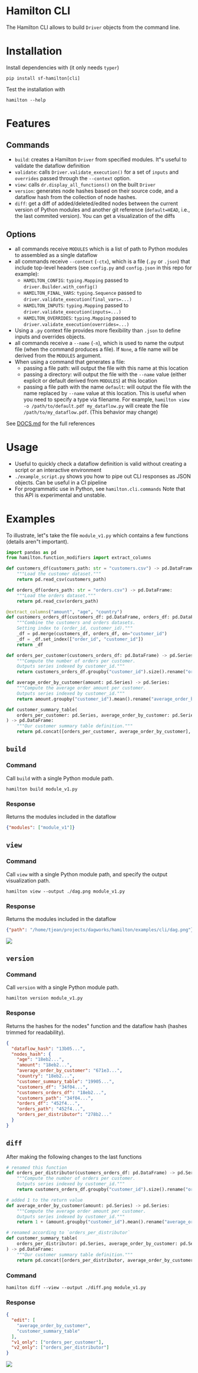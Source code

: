 # Hamilton CLI

The Hamilton CLI allows to build `Driver` objects from the command line.

# Installation
Install dependencies with (it only needs `typer`)

```pip install sf-hamilton[cli]```

Test the installation with

```hamilton --help```

# Features

## Commands
- `build`: creates a Hamilton `Driver` from specified modules. It"s useful to validate the dataflow definition
- `validate`: calls `Driver.validate_execution()` for a set of `inputs` and `overrides` passed through the `--context` option.
- `view`: calls `dr.display_all_functions()` on the built `Driver`
- `version`: generates node hashes based on their source code, and a dataflow hash from the collection of node hashes.
- `diff`: get a diff of added/deleted/edited nodes between the current version of Python modules and another git reference (`default=HEAD`, i.e., the last commited version). You can get a visualization of the diffs

## Options
- all commands receive `MODULES` which is a list of path to Python modules to assembled as a single dataflow
- all commands receive `--context` (`-ctx`), which is a file (`.py` or `.json`) that include top-level headers (see `config.py` and `config.json` in this repo for example):
    - `HAMILTON_CONFIG`: `typing.Mapping` passed to `driver.Builder.with_config()`
    - `HAMILTON_FINAL_VARS`: `typing.Sequence` passed to `driver.validate_execution(final_vars=...)`
    - `HAMILTON_INPUTS`: `typing.Mapping` passed to `driver.validate_execution(inputs=...)`
    - `HAMILTON_OVERRIDES`: `typing.Mapping` passed to `driver.validate_execution(overrides=...)`
- Using a `.py` context file provides more flexibility than `.json` to define inputs and overrides objects.
- all commands receive a `--name` (`-n`), which is used to name the output file (when the command produces a file). If `None`, a file name will be derived from the `MODULES` argument.
- When using a command that generates a file:
    - passing a file path: will output the file with this name at this location
    - passing a directory: will output the file with the `--name` value (either explicit or default derived from `MODULES`) at this location
    - passing a file path with the name `default`: will output the file with the name replaced by `--name` value at this location. This is useful when you need to specify a type via filename. For example, `hamilton view -o /path/to/default.pdf my_dataflow.py` will create the file `/path/to/my_dataflow.pdf`. (This behavior may change)


See [DOCS.md](./DOCS.md) for the full references

# Usage

- Useful to quickly check a dataflow definition is valid without creating a script or an interactive environment
- `./example_script.py` shows you how to pipe out CLI responses as JSON objects. Can be useful in a CI pipeline
- For programmatic use in Python, see `hamilton.cli.commands` Note that this API is experimental and unstable.

# Examples
To illustrate, let"s take the file `module_v1.py` which contains a few functions (details aren"t important).

```python
import pandas as pd
from hamilton.function_modifiers import extract_columns

def customers_df(customers_path: str = "customers.csv") -> pd.DataFrame:
    """Load the customer dataset."""
    return pd.read_csv(customers_path)

def orders_df(orders_path: str = "orders.csv") -> pd.DataFrame:
    """Load the orders dataset."""
    return pd.read_csv(orders_path)

@extract_columns("amount", "age", "country")
def customers_orders_df(customers_df: pd.DataFrame, orders_df: pd.DataFrame) -> pd.DataFrame:
    """Combine the customers and orders datasets.
    Setting index to (order_id, customer_id)."""
    _df = pd.merge(customers_df, orders_df, on="customer_id")
    _df = _df.set_index(["order_id", "customer_id"])
    return _df

def orders_per_customer(customers_orders_df: pd.DataFrame) -> pd.Series:
    """Compute the number of orders per customer.
    Outputs series indexed by customer_id."""
    return customers_orders_df.groupby("customer_id").size().rename("orders_per_customer")

def average_order_by_customer(amount: pd.Series) -> pd.Series:
    """Compute the average order amount per customer.
    Outputs series indexed by customer_id."""
    return amount.groupby("customer_id").mean().rename("average_order_by_customer")

def customer_summary_table(
    orders_per_customer: pd.Series, average_order_by_customer: pd.Series
) -> pd.DataFrame:
    """Our customer summary table definition."""
    return pd.concat([orders_per_customer, average_order_by_customer], axis=1)
```

## `build`
### Command
Call `build` with a single Python module path.

```
hamilton build module_v1.py
```
### Response
Returns the modules included in the dataflow
```json
{"modules": ["module_v1"]}
```

## `view`
### Command
Call `view` with a single Python module path, and specify the output visualization path.

```
hamilton view --output ./dag.png module_v1.py
```
### Response
Returns the modules included in the dataflow
```json
{"path": "/home/tjean/projects/dagworks/hamilton/examples/cli/dag.png"}
```
![](./dag.png)

## `version`
### Command
Call `version` with a single Python module path.

```
hamilton version module_v1.py
```
### Response
Returns the hashes for the nodes" function and the dataflow hash (hashes trimmed for readability).
```json
{
  "dataflow_hash": "13b05...",
  "nodes_hash": {
    "age": "18eb2...",
    "amount": "18eb2...",
    "average_order_by_customer": "671e3...",
    "country": "18eb2...",
    "customer_summary_table": "19905...",
    "customers_df": "34f04...",
    "customers_orders_df": "18eb2...",
    "customers_path": "34f04...",
    "orders_df": "452f4...",
    "orders_path": "452f4...",
    "orders_per_distributor": "278b2..."
  }
}
```

## `diff`
After making the following changes to the last functions
```python
# renamed this function
def orders_per_distributor(customers_orders_df: pd.DataFrame) -> pd.Series:
    """Compute the number of orders per customer.
    Outputs series indexed by customer_id."""
    return customers_orders_df.groupby("customer_id").size().rename("orders_per_distributor")

# added 1 to the return value
def average_order_by_customer(amount: pd.Series) -> pd.Series:
    """Compute the average order amount per customer.
    Outputs series indexed by customer_id."""
    return 1 + (amount.groupby("customer_id").mean().rename("average_order_by_customer"))

# renamed according to `orders_per_distributor`
def customer_summary_table(
    orders_per_distributor: pd.Series, average_order_by_customer: pd.Series
) -> pd.DataFrame:
    """Our customer summary table definition."""
    return pd.concat([orders_per_distributor, average_order_by_customer], axis=1)
```

### Command
```
hamilton diff --view --output ./diff.png module_v1.py
```

### Response
```json
{
  "edit": [
    "average_order_by_customer",
    "customer_summary_table"
  ],
  "v1_only": ["orders_per_customer"],
  "v2_only": ["orders_per_distributor"]
}
```

![](./diff.png)
